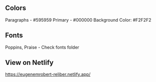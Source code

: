 ## Colors

Paragraphs - #595959
Primary - #000000
Background Color: #F2F2F2

## Fonts

Poppins, Praise - Check fonts folder

## View on Netlify

https://eugenemrobert-reliber.netlify.app/
